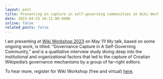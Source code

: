 ```yaml
---
layout: post
title: Presenting on capture in self-governing communities at Wiki Workshop 2023
date: 2023-04-25 16:11:00-0400
inline: false
related_posts: false
---
```


I am presenting at [Wiki Workshop 2023](https://wikiworkshop.org/2023/) on May 11! My talk, based on some ongoing work, is titled: “Governance Capture in A Self-Governing Community,” and is a qualitative interview study diving deep into the institutional and organizational factors that led to the capture of Croatian Wikipedia’s governance mechanisms by a group of far-right editors. 
 
To hear more, register for Wiki Workshop (free and virtual) [here](https://pretix.eu/wikimedia/wikiworkshop2023/).

